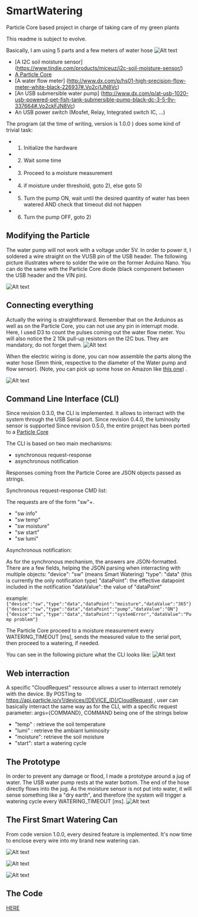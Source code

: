 # SmartWatering 
Particle Core based project in charge of taking care of my green plants 

This readme is subject to evolve.

Basically, I am using 5 parts and a few meters of water hose
![Alt text](https://github.com/yerpj/SmartWatering/blob/master/IMG_0279.JPG "Essential parts")
- [A I2C soil moisture sensor] (https://www.tindie.com/products/miceuz/i2c-soil-moisture-sensor/)
- [A Particle Core](https://www.particle.io/)
- [A water flow meter] (http://www.dx.com/p/hs01-high-precision-flow-meter-white-black-226937#.Vo2cj1JN8Vc)
- [An USB submersible water pump] (http://www.dx.com/p/at-usb-1020-usb-powered-pet-fish-tank-submersible-pump-black-dc-3-5-9v-337664#.Vo2ckFJN8Vc)
- An USB power switch (Mosfet, Relay, Integrated switch IC, ...)

The program (at the time of writing, version is 1.0.0 ) does some kind of trivial task:
- 1) Initialize the hardware
- 2) Wait some time 
- 3) Proceed to a moisture measurement
- 4) if moisture under threshold, goto 2), else goto 5)
- 5) Turn the pump ON, wait until the desired quantity of water has been watered AND check that timeout did not happen
- 6) Turn the pump OFF, goto 2)

Modifying the Particle 
---------------------
The water pump will not work with a voltage under 5V. In order to power it, I soldered a wire straight on the VUSB pin of the USB header. 
The following picture illustrates where to solder the wire on the former Arduino Nano. 
You can do the same with the Particle Core diode (black component between the USB header and the VIN pin).

![Alt text](https://github.com/yerpj/SmartWatering/blob/master/IMG_0281.JPG "A real 5V wire is used to power the water pump")

Connecting everything 
---------------------
Actually the wiring is straightforward. 
Remember that on the Arduinos as well as on the Particle Core, you can not use any pin in interrupt mode.
Here, I used D3 to count the pulses coming out the water flow meter.
You will also notice the 2 10k pull-up resistors on the I2C bus. They are mandatory, do not forget them.
![Alt text](https://github.com/yerpj/SmartWatering/blob/master/wiring.jpg "wiring")

When the electric wiring is done, you can now assemble the parts along the water hose (5mm think, respective to the diameter of the Water pump and flow sensor).
(Note, you can pick up some hose on Amazon like [this one](http://www.amazon.co.uk/PVC-Plastic-Pipe-Aquarium-Quality/dp/B00QKQ92ZW)) .

![Alt text](https://github.com/yerpj/SmartWatering/blob/master/Hose.jpg "Hose and Moisture sensor")

Command Line Interface (CLI)
----------------------------

Since revision 0.3.0, the CLI is implemented. It allows to interract with the system through the USB Serial port.
Since revision 0.4.0, the luminosity sensor is supported
Since revision 0.5.0, the entire project has been ported to a [Particle Core](https://www.particle.io/)

The CLI is based on two main mechanisms:
- synchronous request-response
- asynchronous notification

Responses coming from the Particle Coree are JSON objects passed as strings.

Synchronous request-response CMD list:

The requests are of the form "sw"+<CMD>.
- "sw info"
- "sw temp"
- "sw moisture"
- "sw start"
- "sw lumi"


Asynchronous notification:

As for the synchronous mechanism, the answers are JSON-formatted. There are a few fields, helping the JSON parsing when interracting with multiple objects:
"device":		"sw" (means Smart Watering)
"type":			"data" (this is currently the only notification type)
"dataPoint": 	the effective datapoint included in the notification
"dataValue":	the value of "dataPoint"

example: 
```{"device":"sw","type":"data","dataPoint":"moisture","dataValue":"365"}```
```{"device":"sw","type":"data","dataPoint":"pump","dataValue":"ON"}```
```{"device":"sw","type":"data","dataPoint":"systemError","dataValue":"Pump problem"}```

The Particle Core proceed to a moisture measurement every WATERING_TIMEOUT [ms], sends the measured value to the serial port, then proceed to a watering, if needed.

You can see in the following picture what the CLI looks like:
![Alt text](https://github.com/yerpj/SmartWatering/blob/master/CLI.JPG "Command Line Interface")


Web interraction
----------------
A specific "CloudRequest" ressource allows a user to interract remotely with the device.
By POSTing to https://api.particle.io/v1/devices/[DEVICE_ID]/CloudRequest , user can basically interract the same way as for the CLI, with a specific request parameter:
args={COMMAND}, COMMAND being one of the strings below
- "temp" : 		retrieve the soil temperature
- "lumi" : 		retrieve the ambiant luminosity
- "moisture": 	retrieve the soil moisture
- "start":		start a watering cycle


The Prototype
-------------

In order to prevent any damage or flood, I made a prototype around a jug of water. The USB water pump rests at the water bottom. The end of the hose directly flows into the jug.
As the moisture sensor is not put into water, it will sense something like a "dry earth", and therefore the system will trigger a watering cycle every WATERING_TIMEOUT [ms]. 
![Alt text](https://github.com/yerpj/SmartWatering/blob/master/Prototype.JPG "Prototype")

The First Smart Watering Can
----------------------------

From code version 1.0.0, every desired feature is implemented. It's now time to enclose every wire into my brand new watering can.


![Alt text](https://github.com/yerpj/SmartWatering/blob/master/Integration.JPG "The electronics is sitting in the showerhead")

![Alt text](https://github.com/yerpj/SmartWatering/blob/master/SmartWateringCan.JPG "Final packaging")

![Alt text](https://github.com/yerpj/SmartWatering/blob/master/FinalSetup.JPG "The watering can is destinated to live next to the plant.")


The Code 
--------
[HERE](https://github.com/yerpj/SmartWatering/tree/master/smartWatering_1.0.0)
